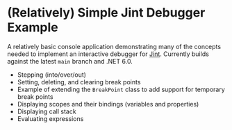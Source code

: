 (Relatively) Simple Jint Debugger Example
=========================================
A relatively basic console application demonstrating many of the concepts needed to implement an interactive debugger for [Jint](https://github.com/sebastienros/jint). Currently builds against the latest `main` branch and .NET 6.0.

* Stepping (into/over/out)
* Setting, deleting, and clearing break points
* Example of extending the `BreakPoint` class to add support for temporary break points
* Displaying scopes and their bindings (variables and properties)
* Displaying call stack
* Evaluating expressions
